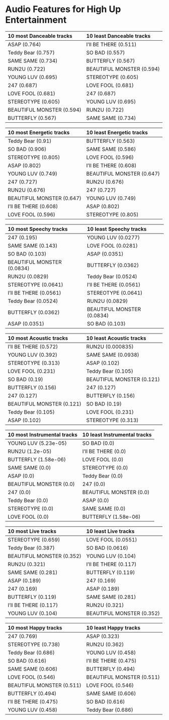 # Audio Features for High Up Entertainment
| 10 most Danceable tracks | 10 least Danceable tracks |
|:---|:---|
| ASAP (0.764) | I’ll BE THERE (0.511) |
| Teddy Bear (0.757) | SO BAD (0.557) |
| SAME SAME (0.734) | BUTTERFLY (0.567) |
| RUN2U (0.722) | BEAUTIFUL MONSTER (0.594) |
| YOUNG LUV (0.695) | STEREOTYPE (0.605) |
| 247 (0.687) | LOVE FOOL (0.681) |
| LOVE FOOL (0.681) | 247 (0.687) |
| STEREOTYPE (0.605) | YOUNG LUV (0.695) |
| BEAUTIFUL MONSTER (0.594) | RUN2U (0.722) |
| BUTTERFLY (0.567) | SAME SAME (0.734) |

| 10 most Energetic tracks | 10 least Energetic tracks |
|:---|:---|
| Teddy Bear (0.91) | BUTTERFLY (0.563) |
| SO BAD (0.906) | SAME SAME (0.586) |
| STEREOTYPE (0.805) | LOVE FOOL (0.596) |
| ASAP (0.802) | I’ll BE THERE (0.608) |
| YOUNG LUV (0.749) | BEAUTIFUL MONSTER (0.647) |
| 247 (0.727) | RUN2U (0.676) |
| RUN2U (0.676) | 247 (0.727) |
| BEAUTIFUL MONSTER (0.647) | YOUNG LUV (0.749) |
| I’ll BE THERE (0.608) | ASAP (0.802) |
| LOVE FOOL (0.596) | STEREOTYPE (0.805) |

| 10 most Speechy tracks | 10 least Speechy tracks |
|:---|:---|
| 247 (0.195) | YOUNG LUV (0.0277) |
| SAME SAME (0.143) | LOVE FOOL (0.0281) |
| SO BAD (0.103) | ASAP (0.0351) |
| BEAUTIFUL MONSTER (0.0834) | BUTTERFLY (0.0362) |
| RUN2U (0.0829) | Teddy Bear (0.0524) |
| STEREOTYPE (0.0641) | I’ll BE THERE (0.0561) |
| I’ll BE THERE (0.0561) | STEREOTYPE (0.0641) |
| Teddy Bear (0.0524) | RUN2U (0.0829) |
| BUTTERFLY (0.0362) | BEAUTIFUL MONSTER (0.0834) |
| ASAP (0.0351) | SO BAD (0.103) |

| 10 most Acoustic tracks | 10 least Acoustic tracks |
|:---|:---|
| I’ll BE THERE (0.572) | RUN2U (0.000835) |
| YOUNG LUV (0.392) | SAME SAME (0.0938) |
| STEREOTYPE (0.313) | ASAP (0.102) |
| LOVE FOOL (0.231) | Teddy Bear (0.105) |
| SO BAD (0.19) | BEAUTIFUL MONSTER (0.121) |
| BUTTERFLY (0.156) | 247 (0.127) |
| 247 (0.127) | BUTTERFLY (0.156) |
| BEAUTIFUL MONSTER (0.121) | SO BAD (0.19) |
| Teddy Bear (0.105) | LOVE FOOL (0.231) |
| ASAP (0.102) | STEREOTYPE (0.313) |

| 10 most Instrumental tracks | 10 least Instrumental tracks |
|:---|:---|
| YOUNG LUV (5.23e-05) | SO BAD (0.0) |
| RUN2U (1.2e-05) | I’ll BE THERE (0.0) |
| BUTTERFLY (1.58e-06) | LOVE FOOL (0.0) |
| SAME SAME (0.0) | STEREOTYPE (0.0) |
| ASAP (0.0) | Teddy Bear (0.0) |
| BEAUTIFUL MONSTER (0.0) | 247 (0.0) |
| 247 (0.0) | BEAUTIFUL MONSTER (0.0) |
| Teddy Bear (0.0) | ASAP (0.0) |
| STEREOTYPE (0.0) | SAME SAME (0.0) |
| LOVE FOOL (0.0) | BUTTERFLY (1.58e-06) |

| 10 most Live tracks | 10 least Live tracks |
|:---|:---|
| STEREOTYPE (0.659) | LOVE FOOL (0.0551) |
| Teddy Bear (0.387) | SO BAD (0.0616) |
| BEAUTIFUL MONSTER (0.352) | YOUNG LUV (0.104) |
| RUN2U (0.321) | I’ll BE THERE (0.117) |
| SAME SAME (0.281) | BUTTERFLY (0.119) |
| ASAP (0.189) | 247 (0.169) |
| 247 (0.169) | ASAP (0.189) |
| BUTTERFLY (0.119) | SAME SAME (0.281) |
| I’ll BE THERE (0.117) | RUN2U (0.321) |
| YOUNG LUV (0.104) | BEAUTIFUL MONSTER (0.352) |

| 10 most Happy tracks | 10 least Happy tracks |
|:---|:---|
| 247 (0.769) | ASAP (0.323) |
| STEREOTYPE (0.738) | RUN2U (0.362) |
| Teddy Bear (0.686) | YOUNG LUV (0.458) |
| SO BAD (0.616) | I’ll BE THERE (0.475) |
| SAME SAME (0.606) | BUTTERFLY (0.494) |
| LOVE FOOL (0.546) | BEAUTIFUL MONSTER (0.511) |
| BEAUTIFUL MONSTER (0.511) | LOVE FOOL (0.546) |
| BUTTERFLY (0.494) | SAME SAME (0.606) |
| I’ll BE THERE (0.475) | SO BAD (0.616) |
| YOUNG LUV (0.458) | Teddy Bear (0.686) |
